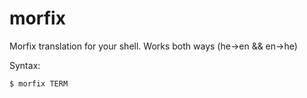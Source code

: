 # morfix
Morfix translation for your shell. Works both ways (he->en && en->he)

Syntax: 

    $ morfix TERM
    
